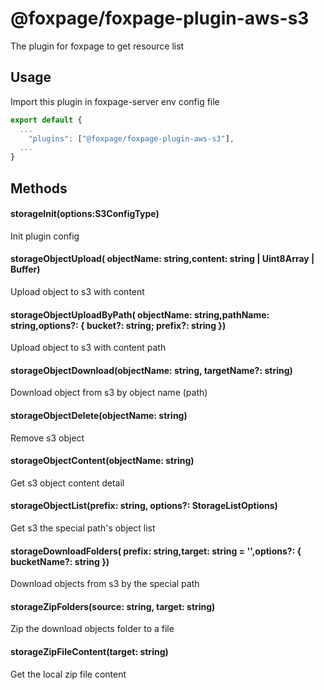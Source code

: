 # @foxpage/foxpage-plugin-aws-s3

The plugin for foxpage to get resource list

## Usage

Import this plugin in foxpage-server env config file

```typescript
export default {
  ...
    "plugins": ["@foxpage/foxpage-plugin-aws-s3"],
  ...
}
```

## Methods

#### storageInit(options:S3ConfigType)

Init plugin config

#### storageObjectUpload( objectName: string,content: string | Uint8Array | Buffer)

Upload object to s3 with content

#### storageObjectUploadByPath( objectName: string,pathName: string,options?: { bucket?: string; prefix?: string })

Upload object to s3 with content path

#### storageObjectDownload(objectName: string, targetName?: string)

Download object from s3 by object name (path)

#### storageObjectDelete(objectName: string)

Remove s3 object

#### storageObjectContent(objectName: string)

Get s3 object content detail

#### storageObjectList(prefix: string, options?: StorageListOptions)

Get s3 the special path's object list

#### storageDownloadFolders( prefix: string,target: string = '',options?: { bucketName?: string })

Download objects from s3 by the special path

#### storageZipFolders(source: string, target: string)

Zip the download objects folder to a file

#### storageZipFileContent(target: string)

Get the local zip file content
